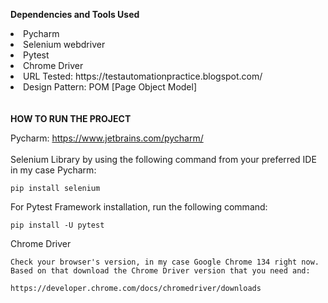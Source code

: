 <b>Dependencies and Tools Used</b>


<li>Pycharm</li>
<li>Selenium webdriver</li>
<li>Pytest</li>
<li>Chrome Driver</li>
<li>URL Tested: https://testautomationpractice.blogspot.com/</li>
<li>Design Pattern: POM [Page Object Model]</li>  	
<br/><br/>
<b>HOW TO RUN THE PROJECT</b>

Pycharm:
https://www.jetbrains.com/pycharm/
<br/><br/> 
Selenium Library by using the following command from your preferred IDE in my case Pycharm:

	pip install selenium
 
For Pytest Framework installation, run the following command:

	pip install -U pytest


Chrome Driver 

	Check your browser's version, in my case Google Chrome 134 right now. Based on that download the Chrome Driver version that you need and: 

	https://developer.chrome.com/docs/chromedriver/downloads
